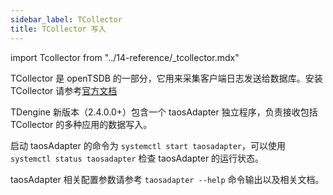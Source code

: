 ```yaml
---
sidebar_label: TCollector
title: TCollector 写入
---
```


import Tcollector from "../14-reference/_tcollector.mdx"

TCollector 是 openTSDB 的一部分，它用来采集客户端日志发送给数据库。安装 TCollector 请参考[官方文档](http://opentsdb.net/docs/build/html/user_guide/utilities/tcollector.html#installation-of-tcollector)

TDengine 新版本（2.4.0.0+）包含一个 taosAdapter 独立程序，负责接收包括 TCollector 的多种应用的数据写入。

启动 taosAdapter 的命令为 `systemctl start taosadapter`，可以使用 `systemctl status taosadapter` 检查 taosAdapter 的运行状态。

<Tcollector />

taosAdapter 相关配置参数请参考 `taosadapter --help` 命令输出以及相关文档。
